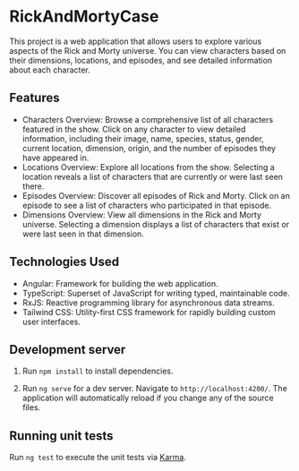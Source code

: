 # RickAndMortyCase

This project is a web application that allows users to explore various aspects of the Rick and Morty universe. You can view characters based on their dimensions, locations, and episodes, and see detailed information about each character.

## Features

- Characters Overview: Browse a comprehensive list of all characters featured in the show. Click on any character to view detailed information, including their image, name, species, status, gender, current location, dimension, origin, and the number of episodes they have appeared in.
- Locations Overview: Explore all locations from the show. Selecting a location reveals a list of characters that are currently or were last seen there.
- Episodes Overview: Discover all episodes of Rick and Morty. Click on an episode to see a list of characters who participated in that episode.
- Dimensions Overview: View all dimensions in the Rick and Morty universe. Selecting a dimension displays a list of characters that exist or were last seen in that dimension.

## Technologies Used

- Angular: Framework for building the web application.
- TypeScript: Superset of JavaScript for writing typed, maintainable code.
- RxJS: Reactive programming library for asynchronous data streams.
- Tailwind CSS: Utility-first CSS framework for rapidly building custom user interfaces.

## Development server

1. Run `npm install` to install dependencies.

2. Run `ng serve` for a dev server. Navigate to `http://localhost:4200/`. The application will automatically reload if you change any of the source files.

## Running unit tests

Run `ng test` to execute the unit tests via [Karma](https://karma-runner.github.io).
